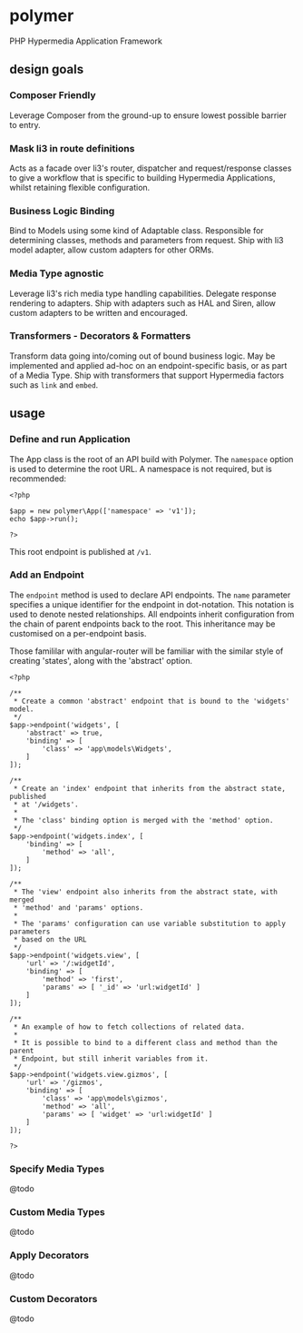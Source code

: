 # polymer

PHP Hypermedia Application Framework

## design goals

### Composer Friendly

Leverage Composer from the ground-up to ensure lowest possible barrier to entry.

### Mask li3 in route definitions

Acts as a facade over li3's router, dispatcher and request/response classes to give a workflow that is specific to building Hypermedia Applications, whilst retaining flexible configuration.

### Business Logic Binding

Bind to Models using some kind of Adaptable class. Responsible for determining classes, methods and parameters from request. Ship with li3 model adapter, allow custom adapters for other ORMs.

### Media Type agnostic

Leverage li3's rich media type handling capabilities. Delegate response rendering to adapters. Ship with adapters such as HAL and Siren, allow custom adapters to be written and encouraged.

### Transformers - Decorators & Formatters

Transform data going into/coming out of bound business logic. May be implemented and applied ad-hoc on an endpoint-specific basis, or as part of a Media Type. Ship with transformers that support Hypermedia factors such as `link` and `embed`.

## usage

### Define and run Application

The App class is the root of an API build with Polymer. The `namespace` option is used to determine the root URL. A namespace is not required, but is recommended:

```
<?php

$app = new polymer\App(['namespace' => 'v1']);
echo $app->run();

?>
```

This root endpoint is published at `/v1`.

### Add an Endpoint

The `endpoint` method is used to declare API endpoints. The `name` parameter specifies a unique identifier for the endpoint in dot-notation. This notation is used to denote nested relationships. All endpoints inherit configuration from the chain of parent endpoints back to the root. This inheritance may be customised on a per-endpoint basis.

Those famililar with angular-router will be familiar with the similar style of creating 'states', along with the 'abstract' option.

```
<?php

/**
 * Create a common 'abstract' endpoint that is bound to the 'widgets' model.
 */
$app->endpoint('widgets', [
	'abstract' => true,
	'binding' => [
		'class' => 'app\models\Widgets',
	]
]);

/**
 * Create an 'index' endpoint that inherits from the abstract state, published
 * at '/widgets'.
 *
 * The 'class' binding option is merged with the 'method' option.
 */
$app->endpoint('widgets.index', [
	'binding' => [
		'method' => 'all',
	]
]);

/**
 * The 'view' endpoint also inherits from the abstract state, with merged
 * 'method' and 'params' options.
 *
 * The 'params' configuration can use variable substitution to apply parameters
 * based on the URL
 */
$app->endpoint('widgets.view', [
	'url' => '/:widgetId',
	'binding' => [
		'method' => 'first',
		'params' => [ '_id' => 'url:widgetId' ]
	]
]);

/**
 * An example of how to fetch collections of related data.
 *
 * It is possible to bind to a different class and method than the parent
 * Endpoint, but still inherit variables from it.
 */
$app->endpoint('widgets.view.gizmos', [
	'url' => '/gizmos',
	'binding' => [
		'class' => 'app\models\gizmos',
		'method' => 'all',
		'params' => [ 'widget' => 'url:widgetId' ]
	]
]);

?>
```

### Specify Media Types

@todo

### Custom Media Types

@todo

### Apply Decorators

@todo

### Custom Decorators

@todo

